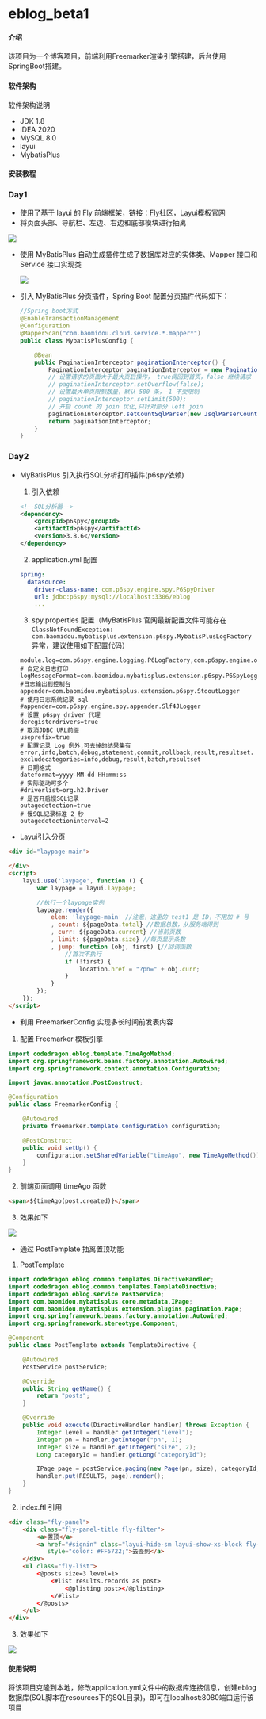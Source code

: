 

# eblog_beta1

#### 介绍
该项目为一个博客项目，前端利用Freemarker渲染引擎搭建，后台使用SpringBoot搭建。

#### 软件架构
软件架构说明
- JDK 1.8
- IDEA 2020
- MySQL 8.0
- layui
- MybatisPlus


#### 安装教程

### Day1
- 使用了基于 layui 的 Fly 前端框架，链接：[Fly社区](https://fly.layui.com/)，[Layui模板官网](https://fly.layui.com/store/)
- 将页面头部、导航栏、左边、右边和底部模块进行抽离

![](https://gitee.com/xlshi/blog_img/raw/master/img/20200705223829.png)

- 使用 MyBatisPlus 自动生成插件生成了数据库对应的实体类、Mapper 接口和 Service 接口实现类

  ![](https://gitee.com/xlshi/blog_img/raw/master/img/20200705223832.png)

- 引入 MyBatisPlus 分页插件，Spring Boot 配置分页插件代码如下：

  ```java
  //Spring boot方式
  @EnableTransactionManagement
  @Configuration
  @MapperScan("com.baomidou.cloud.service.*.mapper*")
  public class MybatisPlusConfig {
  
      @Bean
      public PaginationInterceptor paginationInterceptor() {
          PaginationInterceptor paginationInterceptor = new PaginationInterceptor();
          // 设置请求的页面大于最大页后操作， true调回到首页，false 继续请求  默认false
          // paginationInterceptor.setOverflow(false);
          // 设置最大单页限制数量，默认 500 条，-1 不受限制
          // paginationInterceptor.setLimit(500);
          // 开启 count 的 join 优化,只针对部分 left join
          paginationInterceptor.setCountSqlParser(new JsqlParserCountOptimize(true));
          return paginationInterceptor;
      }
  }
  ```


### Day2

- MyBatisPlus 引入执行SQL分析打印插件(p6spy依赖)	

  1. 引入依赖

  ```xml
  <!--SQL分析器-->
  <dependency>
      <groupId>p6spy</groupId>
      <artifactId>p6spy</artifactId>
      <version>3.8.6</version>
  </dependency>
  ```

  2. application.yml 配置

  ```yml
  spring:
    datasource:
      driver-class-name: com.p6spy.engine.spy.P6SpyDriver
      url: jdbc:p6spy:mysql://localhost:3306/eblog
      ...
  ```

  3. spy.properties 配置（MyBatisPlus 官网最新配置文件可能存在`ClassNotFoundException: com.baomidou.mybatisplus.extension.p6spy.MybatisPlusLogFactory`异常，建议使用如下配置代码）

  ```properties
  module.log=com.p6spy.engine.logging.P6LogFactory,com.p6spy.engine.outage.P6OutageFactory
  # 自定义日志打印
  logMessageFormat=com.baomidou.mybatisplus.extension.p6spy.P6SpyLogger
  #日志输出到控制台
  appender=com.baomidou.mybatisplus.extension.p6spy.StdoutLogger
  # 使用日志系统记录 sql
  #appender=com.p6spy.engine.spy.appender.Slf4JLogger
  # 设置 p6spy driver 代理
  deregisterdrivers=true
  # 取消JDBC URL前缀
  useprefix=true
  # 配置记录 Log 例外,可去掉的结果集有error,info,batch,debug,statement,commit,rollback,result,resultset.
  excludecategories=info,debug,result,batch,resultset
  # 日期格式
  dateformat=yyyy-MM-dd HH:mm:ss
  # 实际驱动可多个
  #driverlist=org.h2.Driver
  # 是否开启慢SQL记录
  outagedetection=true
  # 慢SQL记录标准 2 秒
  outagedetectioninterval=2
  ```

- Layui引入分页

```html
<div id="laypage-main">

</div>
<script>
    layui.use('laypage', function () {
        var laypage = layui.laypage;

        //执行一个laypage实例
        laypage.render({
            elem: 'laypage-main' //注意，这里的 test1 是 ID，不用加 # 号
            , count: ${pageData.total} //数据总数，从服务端得到
            , curr: ${pageData.current} //当前页数
            , limit: ${pageData.size} //每页显示条数
            , jump: function (obj, first) {//回调函数
                //首次不执行
                if (!first) {
                    location.href = "?pn=" + obj.curr;
                }
            }
        });
    });
</script>
```

- 利用 FreemarkerConfig 实现多长时间前发表内容

1. 配置 Freemarker 模板引擎

```java
import codedragon.eblog.template.TimeAgoMethod;
import org.springframework.beans.factory.annotation.Autowired;
import org.springframework.context.annotation.Configuration;

import javax.annotation.PostConstruct;

@Configuration
public class FreemarkerConfig {

    @Autowired
    private freemarker.template.Configuration configuration;

    @PostConstruct
    public void setUp() {
        configuration.setSharedVariable("timeAgo", new TimeAgoMethod());
    }
}
```

2. 前端页面调用 timeAgo 函数

```html
<span>${timeAgo(post.created)}</span>
```

3. 效果如下

![](https://gitee.com/xlshi/blog_img/raw/master/img/20200706110932.png)

- 通过 PostTemplate 抽离置顶功能

1.  PostTemplate 

```java
import codedragon.eblog.common.templates.DirectiveHandler;
import codedragon.eblog.common.templates.TemplateDirective;
import codedragon.eblog.service.PostService;
import com.baomidou.mybatisplus.core.metadata.IPage;
import com.baomidou.mybatisplus.extension.plugins.pagination.Page;
import org.springframework.beans.factory.annotation.Autowired;
import org.springframework.stereotype.Component;

@Component
public class PostTemplate extends TemplateDirective {

    @Autowired
    PostService postService;

    @Override
    public String getName() {
        return "posts";
    }

    @Override
    public void execute(DirectiveHandler handler) throws Exception {
        Integer level = handler.getInteger("level");
        Integer pn = handler.getInteger("pn", 1);
        Integer size = handler.getInteger("size", 2);
        Long categoryId = handler.getLong("categoryId");

        IPage page = postService.paging(new Page(pn, size), categoryId, null, level, null, "created");
        handler.put(RESULTS, page).render();
    }
}
```

2. index.ftl 引用

```html
<div class="fly-panel">
    <div class="fly-panel-title fly-filter">
        <a>置顶</a>
        <a href="#signin" class="layui-hide-sm layui-show-xs-block fly-right" id="LAY_goSignin"
           style="color: #FF5722;">去签到</a>
    </div>
    <ul class="fly-list">
        <@posts size=3 level=1>
            <#list results.records as post>
                <@plisting post></@plisting>
            </#list>
        </@posts>
    </ul>
</div>
```

3. 效果如下

![](https://gitee.com/xlshi/blog_img/raw/master/img/20200706113218.png)







#### 使用说明

将该项目克隆到本地，修改application.yml文件中的数据库连接信息，创建eblog数据库(SQL脚本在resources下的SQL目录)，即可在localhost:8080端口运行该项目


